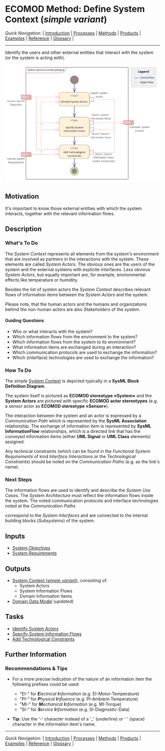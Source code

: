 # ECOMOD Method: Define System Context (_simple variant_)


_Quick Navigation:_ | [Introduction](index.md) | [Processes](processes.md) | [Methods](methods.md) | [Products](products.md) | [Examples](examples.md) | [Reference](quick-reference.md) | [Glossary](glossary.md) |

---


Identify the users and other external entities that interact with the system (or the system is acting with).

![Method Activities](images/en-ecomod-method-system-context-simple.png)


## Motivation

It's important to know those external entities with which the system interacts, together with the relevant information flows.


## Description

### What's To Do

The _System Context_ represents all elements from the system's environment that are involved as partners in the interactions with the system. These elements are called _System Actors_. The obvious ones are the users of the system and the external systems with explicite interfaces. Less obvious _System Actors_, but equally important are, for example, environmental effects like temperature or humidity.

Besides the list of system actors the _System Context_ describes relevant flows of information items between the _System Actors_ and the system.

Please note, that the human actors and the humans and organizations behind the non-human actors are also _Stakeholders_ of the system.

#### Guiding Questions

+ Who or what interacts with the system?
+ Which information flows from the environment to the system?
+ Which information flows from the system to its environment?
+ What information items are exchanged during an interaction?
+ Which communication protocols are used to exchange the information?
+ Which (interface) technologies are used to exchange the information?

### How To Do

The simple [System Context](product_system-context-simple.md) is depicted typically in a **SysML Block Definition Diagram**.

The system itself is pictured as **ECOMOD stereotype «System»** and the **System Actors** are pictured with specific **ECOMOD actor stereotypes** (e.g. a sensor actor as **ECOMOD stereotype «Sensor»**). 

The interaction between the system and an actor is expressed by a _Communication Path_ which is represented by the **SysML Association** relationship. The exchange of information item is represented by **SysML InformationFlow** relationships, which is a directed link that has the conveyed information items (either **UML Signal** or **UML Class** elements) assigned.

Any technical constraints (which can be found in the _Functional System Requirements_ of kind _Interface Interactions_ or the _Technological Constraints_) should be noted on the _Communication Paths_ (e.g. as the link's name).

### Next Steps

The information flows are used to identify and describe the _System Use Cases_. The _System Architecture_ must reflect the information flows inside the system. The noted communication protocols and interface technologies noted at the _Communication Paths_

 correspond to the _System Interfaces_ and are connected to the internal building blocks (_Subsystems_) of the system.


## Inputs

+ [System Objectives](product_system-objectives.md)
+ [System Requirements](product_system-requirements.md)


## Outputs

+ [System Context (_simple variant_)](product_system-context-simple.md), consisting of:
  - System Actors
  - System Information Flows
  - Domain Information Items
+ [Domain Data Model](product_domain-data-model.md) (_updated_)


## Tasks

+ [Identify System Actors](task_system-actors.md)
+ [Specify System Information Flows](task_system-informationflows.md)
+ [Add Technological Constraints](task_system-commtechnologies.md)


## Further Information

### Recommendations & Tips

+ For a more precise indication of the nature of an information item the following prefixes could be used:
  + "EI-" for _**E**lectrical **I**nformation_ (e.g. EI-Motor-Temperature)
  + "PI-" for _**P**hysical **I**nfluence_ (e.g. PI-Ambient-Temperature)
  + "MI-" for _**M**echanical **I**nformation_ (e.g. MI-Torque)
  + "SI-" for _**S**ervice **I**nformation_ (e.g. SI-Diagnostic-Data)
  
+ **Tip**: Use the '-' character instead of a '_' (underline) or ' ' (space) character in the information item's name.

---
_Quick Navigation:_ | [Introduction](index.md) | [Processes](processes.md) | [Methods](methods.md) | [Products](products.md) | [Examples](examples.md) | [Reference](quick-reference.md) | [Glossary](glossary.md) |
